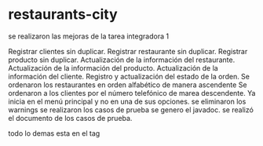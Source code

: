 # restaurants-city

se realizaron las mejoras de la tarea integradora 1

Registrar clientes sin duplicar.
Registrar restaurante sin duplicar.
Registrar producto sin duplicar.
Actualización de la información del restaurante.
Actualización de la información del producto.
Actualización de la información del cliente.
Registro y actualización del estado de la orden.
Se ordenaron los restaurantes en orden alfabético de manera ascendente
Se ordenaron a los clientes por el número telefónico de marea descendente.
Ya inicia en el menú principal y no en una de sus opciones.
se eliminaron los warnings
se realizaron los casos de prueba
se genero el javadoc.
se realizó el documento de los casos de prueba.

todo lo demas esta en el tag
